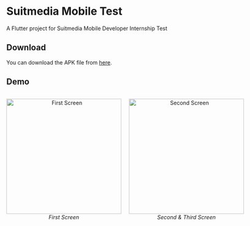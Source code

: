 # Suitmedia Mobile Test

A Flutter project for Suitmedia Mobile Developer Internship Test

## Download

You can download the APK file from [here](https://github.com/riVFerd/suitmedia-mobile-test/releases/download/v1.0.0/app-release.apk).

## Demo

<div style="display:flex">
    <div style="flex:50%; padding-right:10px;">
        <p align="center">
            <img src="./assets/demo/mobile-suitmedia_1.gif" alt="First Screen" width="300"/>
            <br>
            <em>First Screen</em>
        </p>
    </div>
    <div style="flex:50%; padding-left:10px;">
        <p align="center">
            <img src="./assets/demo/mobile-suitmedia_2.gif" alt="Second Screen" width="300"/>
            <br>
            <em>Second & Third Screen</em>
        </p>
    </div>
</div>
